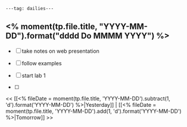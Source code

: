 ```
---tag: dailies---
```

## <% moment(tp.file.title, "YYYY-MM-DD").format("dddd Do MMMM YYYY") %>

- [ ] take notes on web presentation
- [ ] follow examples
- [ ] start lab 1

- [ ] 
<< [[<% fileDate = moment(tp.file.title, 'YYYY-MM-DD').subtract(1, 'd').format('YYYY-MM-DD') %>|Yesterday]] | [[<% fileDate = moment(tp.file.title, 'YYYY-MM-DD').add(1, 'd').format('YYYY-MM-DD') %>|Tomorrow]] >>




